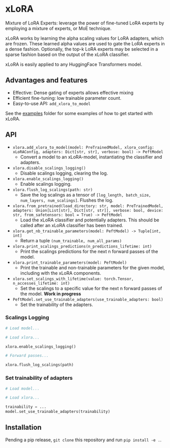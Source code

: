 # xLoRA
Mixture of LoRA Experts: leverage the power of fine-tuned LoRA experts by employing a mixture of experts, or MoE technique.

xLoRA works by learning the alpha scaling values for LoRA adapters, which are frozen. These learned alpha values are used to
gate the LoRA experts in a dense fashion. Optionally, the top-k LoRA experts may be selected in a sparse fashion based on the 
output of the xLoRA classifier.

xLoRA is easily applied to any HuggingFace Transformers model.

## Advantages and features
- Effective: Dense gating of experts allows effective mixing
- Efficient fine-tuning: low trainable parameter count.
- Easy-to-use API: `add_xlora_to_model`

See the [examples](examples) folder for some examples of how to get started with xLoRA.

## API
- `xlora.add_xlora_to_model(model: PreTrainedModel, xlora_config: xLoRAConfig, adapters: Dict[str, str], verbose: bool) -> PeftModel`
  - Convert a model to an xLoRA-model, instantiating the classifier and adapters.
- `xlora.disable_scalings_logging()`
  - Disable scalings logging, clearing the log.
- `xlora.enable_scalings_logging()`
  - Enable scalings logging.
- `xlora.flush_log_scalings(path: str)`
  - Save the log scalings as a tensor of `[log_length, batch_size, num_layers, num_scalings]`. Flushes the log.
- `xlora.from_pretrained(load_directory: str, model: PreTrainedModel, adapters: Union[List[str], Dict[str, str]], verbose: bool, device: str, from_safetensors: bool = True) -> PeftModel`
  - Load the xLoRA classifier and potentially adapters. This should be called after an xLoRA classifier has been trained.
- `xlora.get_nb_trainable_parameters(model: PeftModel) -> Tuple[int, int]`
  - Return a tuple `(num_trainable, num_all_params)`
- `xlora.print_scalings_predictions(n_predictions_lifetime: int)`
  - Print the scalings predictions for the next n forward passes of the model.
- `xlora.print_trainable_parameters(model: PeftModel)`
  - Print the trainable and non-trainable parameters for the given model, including with the xLoRA components.
- `xlora.set_scalings_with_lifetime(value: torch.Tensor, n_accesses_lifetime: int)`
  - Set the scalings to a specific value for the next n forward passes of the model. **Work in progress**
- `PeftModel.set_use_trainable_adapters(use_trainable_adapters: bool)`
  - Set the trainability of the adapters.

### Scalings Logging
```python
# Load model...

# Load xlora...

xlora.enable_scalings_logging()

# Forward passes...

xlora.flush_log_scalings(path)
```

### Set trainability of adapters
```python
# Load model... 

# Load xlora...

trainability = ...
model.set_use_trainable_adapters(trainability)
```

## Installation
Pending a pip release, `git clone` this repository and run `pip install -e .`.
